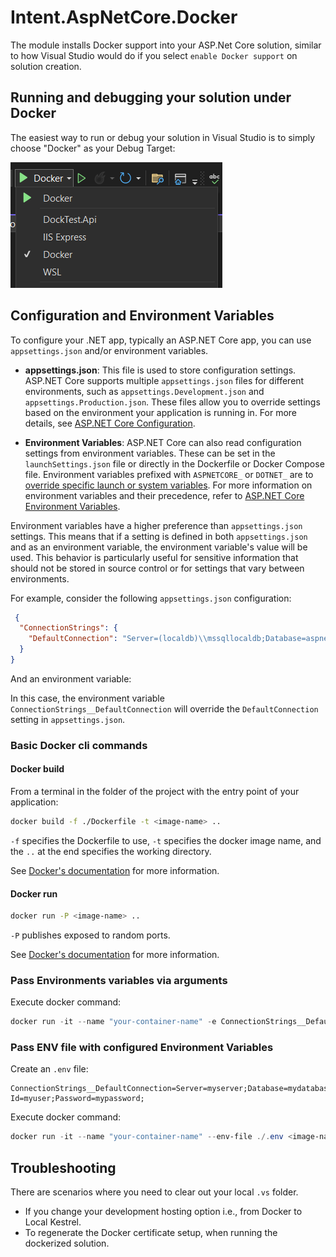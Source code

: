 ﻿# Intent.AspNetCore.Docker

The module installs Docker support into your ASP.Net Core solution, similar to how Visual Studio would do if you select `enable Docker support` on solution creation.

## Running and debugging your solution under Docker

The easiest way to run or debug your solution in Visual Studio is to simply choose "Docker" as your Debug Target:

![The Debug Target drop down in Visual Studio](images/debug-target-dropdown-menu.png)

## Configuration and Environment Variables

To configure your .NET app, typically an ASP.NET Core app, you can use `appsettings.json` and/or environment variables.

- **appsettings.json**: This file is used to store configuration settings. ASP.NET Core supports multiple `appsettings.json` files for different environments, such
  as `appsettings.Development.json` and `appsettings.Production.json`. These files allow you to override settings based on the environment your application is running in. For more
  details, see [ASP.NET Core Configuration](https://learn.microsoft.com/en-us/aspnet/core/fundamentals/configuration/).

- **Environment Variables**: ASP.NET Core can also read configuration settings from environment variables. These can be set in the `launchSettings.json` file or directly in the
  Dockerfile or Docker Compose file. Environment variables prefixed with `ASPNETCORE_` or `DOTNET_` are to [override specific launch or system variables](https://learn.microsoft.com/en-us/aspnet/core/fundamentals/configuration/#non-prefixed-environment-variables). For more information on
  environment variables and their precedence, refer
  to [ASP.NET Core Environment Variables](https://learn.microsoft.com/en-us/aspnet/core/fundamentals/configuration/).

Environment variables have a higher preference than `appsettings.json` settings. This means that if a setting is defined in both `appsettings.json` and as an environment variable,
the environment variable's value will be used. This behavior is particularly useful for sensitive information that should not be stored in source control or for settings that vary
between environments.

For example, consider the following `appsettings.json` configuration:

```json
 {
  "ConnectionStrings": {
    "DefaultConnection": "Server=(localdb)\\mssqllocaldb;Database=aspnet-WebApplication1-53bc9b9d-9d6a-45d4-8429-2a2761773502;Trusted_Connection=True;MultipleActiveResultSets=true"
  }
}
```

And an environment variable:

In this case, the environment variable `ConnectionStrings__DefaultConnection` will override the `DefaultConnection` setting in `appsettings.json`.

### Basic Docker cli commands

#### Docker build

From a terminal in the folder of the project with the entry point of your application:

```bash
docker build -f ./Dockerfile -t <image-name> ..
```

`-f` specifies the Dockerfile to use, `-t` specifies the docker image name, and the `..` at the end specifies the working directory.

See [Docker's documentation](https://docs.docker.com/reference/cli/docker/buildx/build/) for more information.

#### Docker run

```bash
docker run -P <image-name> ..
```

`-P` publishes exposed to random ports.

See [Docker's documentation](https://docs.docker.com/reference/cli/docker/container/run/) for more information.

### Pass Environments variables via arguments

Execute docker command:

```powershell
docker run -it --name "your-container-name" -e ConnectionStrings__DefaultConnection="Server=myserver;Database=mydatabase;User Id=myuser;Password=mypassword;" <image-name>
```

### Pass ENV file with configured Environment Variables

Create an `.env` file:

```text
ConnectionStrings__DefaultConnection=Server=myserver;Database=mydatabase;User Id=myuser;Password=mypassword;
```

Execute docker command:

```powershell
docker run -it --name "your-container-name" --env-file ./.env <image-name>
```

## Troubleshooting

There are scenarios where you need to clear out your local `.vs` folder.

- If you change your development hosting option i.e., from Docker to Local Kestrel.
- To regenerate the Docker certificate setup, when running the dockerized solution.
